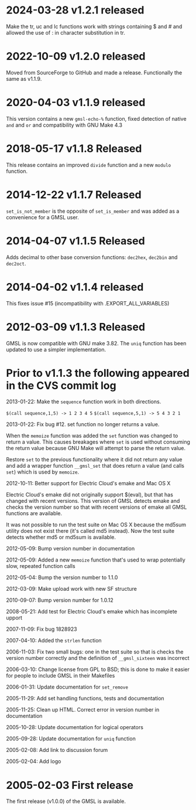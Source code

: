 # 2024-03-28 v1.2.1 released

Make the tr, uc and lc functions work with strings containing
$ and # and allowed the use of : in character substitution in tr.

# 2022-10-09 v1.2.0 released

Moved from SourceForge to GitHub and made a release. Functionally the
same as v1.1.9.

# 2020-04-03 v1.1.9 released

This version contains a new `gmsl-echo-%` function, fixed
detection of native `and` and `or` and compatibility with GNU Make
4.3

# 2018-05-17 v1.1.8 Released

This release contains an improved `divide` function and a new `modulo`
function.

# 2014-12-22 v1.1.7 Released

`set_is_not_member` is the opposite of `set_is_member` and was
added as a convenience for a GMSL user.

# 2014-04-07 v1.1.5 Released

Adds decimal to other base conversion functions: `dec2hex`, `dec2bin`
and `dec2oct`.

# 2014-04-02 v1.1.4 released

This fixes issue #15 (incompatibility with .EXPORT_ALL_VARIABLES)

# 2012-03-09 v1.1.3 Released

GMSL is now compatible with GNU make 3.82. The `uniq` function has
been updated to use a simpler implementation.

# Prior to v1.1.3 the following appeared in the CVS commit log

2013-01-22: Make the `sequence` function work in both directions.

`$(call sequence,1,5) -> 1 2 3 4 5`
`$(call sequence,5,1) -> 5 4 3 2 1`

2013-01-22: Fix bug #12. set function no longer returns a value.

When the `memoize` function was added the `set` function was changed
to return a value. This causes breakages where `set` is used without
consuming the return value because GNU Make will attempt to parse
the return value.

Restore `set` to the previous functionality where it did not return
any value and add a wrapper function `__gmsl_set` that does return a
value (and calls `set`) which is used by `memoize`.

2012-10-11: Better support for Electric Cloud's emake and Mac OS X

Electric Cloud's emake did not originally support $(eval), but
that has changed with recent versions. This version of GMSL
detects emake and checks the version number so that with recent
versions of emake all GMSL functions are available.

It was not possible to run the test suite on Mac OS X because the
md5sum utility does not exist there (it's called md5 instead). Now
the test suite detects whether md5 or md5sum is available.

2012-05-09: Bump version number in documentation

2012-05-09: Added a new `memoize` function that's used to wrap
potentially slow, repeated function calls

2012-05-04: Bump the version number to 1.1.0

2012-03-09: Make upload work with new SF structure

2010-09-07: Bump version number for 1.0.12

2008-05-21: Add test for Electric Cloud's emake which has
incomplete upport

2007-11-09: Fix bug 1828923

2007-04-10: Added the `strlen` function

2006-11-03: Fix two small bugs: one in the test suite so that is
checks the version number correctly and the definition of
`__gmsl_sixteen` was incorrect

2006-03-10: Change license from GPL to BSD; this is done to make
it easier for people to include GMSL in their Makefiles

2006-01-31: Update documentation for `set_remove`

2005-11-29: Add set handling functions, tests and documentation

2005-11-25: Clean up HTML. Correct error in version number in
documentation

2005-10-28: Update documentation for logical operators

2005-09-28: Update documentation for `uniq` function

2005-02-08: Add link to discussion forum

2005-02-04: Add logo

# 2005-02-03 First release

The first release (v1.0.0) of the GMSL is available.
